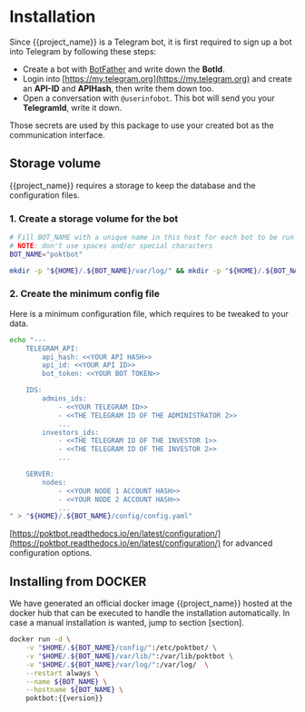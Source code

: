 # Installation

Since {{project_name}} is a Telegram bot, it is first required to sign up a bot into Telegram by following these steps:

* Create a bot with [BotFather](https://core.telegram.org/bots#6-botfather) and write down the **BotId**.
* Login into [https://my.telegram.org](https://my.telegram.org) and create an **API-ID** and **APIHash**, then write them down too.
* Open a conversation with `@userinfobot`. This bot will send you your **TelegramId**, write it down. 

Those secrets are used by this package to use your created bot as the communication interface.

## Storage volume

{{project_name}} requires a storage to keep the database and the configuration files.

### 1. Create a storage volume for the bot

```bash
# Fill BOT_NAME with a unique name in this host for each bot to be run
# NOTE: don't use spaces and/or special characters
BOT_NAME="poktbot"

mkdir -p "${HOME}/.${BOT_NAME}/var/log/" && mkdir -p "${HOME}/.${BOT_NAME}/var/lib/" && mkdir -p "${HOME}/.${BOT_NAME}/config/"
```

### 2. Create the minimum config file

Here is a minimum configuration file, which requires to be tweaked to your data.

```bash
echo "---
    TELEGRAM_API:
        api_hash: <<YOUR API HASH>>
        api_id: <<YOUR API ID>>
        bot_token: <<YOUR BOT TOKEN>>

    IDS:
        admins_ids:
            - <<YOUR TELEGRAM ID>>
            - <<THE TELEGRAM ID OF THE ADMINISTRATOR 2>>
            ...
        investors_ids:
            - <<THE TELEGRAM ID OF THE INVESTOR 1>>
            - <<THE TELEGRAM ID OF THE INVESTOR 2>>
            ...

    SERVER:
        nodes:
            - <<YOUR NODE 1 ACCOUNT HASH>>
            - <<YOUR NODE 2 ACCOUNT HASH>>
            ...
" > "${HOME}/.${BOT_NAME}/config/config.yaml"
```

[https://poktbot.readthedocs.io/en/latest/configuration/](https://poktbot.readthedocs.io/en/latest/configuration/) for advanced configuration options.


## Installing from DOCKER

We have generated an official docker image {{project_name}} hosted at the docker hub that can be executed to handle 
the installation automatically. In case a manual installation is wanted, jump to section [section]. 

```bash
docker run -d \
    -v "$HOME/.${BOT_NAME}/config/":/etc/poktbot/ \
    -v "$HOME/.${BOT_NAME}/var/lib/":/var/lib/poktbot \
    -v "$HOME/.${BOT_NAME}/var/log/":/var/log/  \
    --restart always \
    --name ${BOT_NAME} \
    --hostname ${BOT_NAME} \
    poktbot:{{version}}
```

